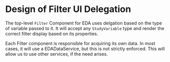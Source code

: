 # Design of Filter UI Delegation

The top-level `Filter` Component for EDA uses delgation based on the type of variable passed to it. It will accept any `StudyVariable` type and render the correct filter display based on its properties.

Each Filter component is responsible for acquiring its own data. In most cases, it will use a EDADataService, but this is not strictly enforced. This will allow us to use other services, if the need arises.
